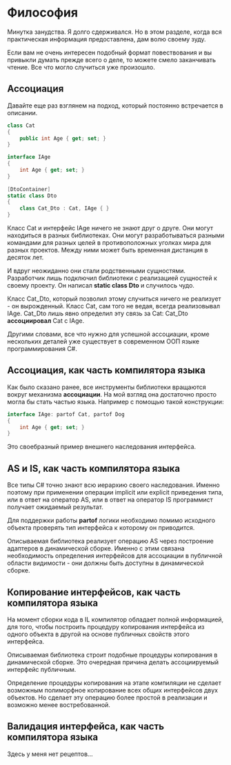 # Философия

Минутка занудства. Я долго сдерживался. Но в этом разделе, когда вся практическая информация предоставлена, дам волю своему зуду.

Если вам не очень интересен подобный формат повествования и вы привыкли думать прежде всего о деле, то можете смело заканчивать чтение. Все что могло случиться уже произошло.

## Ассоциация

Давайте еще раз взглянем на подход, который постоянно встречается в описании.

```csharp
class Cat
{
	public int Age { get; set; }
}

interface IAge
{
	int Age { get; set; }
}
  
[DtoContainer]
static class Dto
{
	class Cat_Dto : Cat, IAge { }
}
```

Класс Cat и интерфейс IAge ничего не знают друг о друге. Они могут находиться в разных библиотеках. Они могут разработываться разными командами для разных целей в противоположных уголках мира для разных проектов. Между ними может быть временная дистанция в десяток лет.

И вдруг неожиданно они стали родственными сущностями. Разработчик лишь подключил библиотеки с реализацией сущностей к своему проекту. Он написал **static class Dto** и случилось чудо.

Класс Cat_Dto, который позволил этому случиться ничего не реализует - он вырожденный. Класс Cat, сам того не ведая, всегда реализовывал IAge. Cat_Dto лишь явно определил эту связь за Cat: Cat_Dto **ассоциировал** Cat с IAge.

Другими словами, все что нужно для успешной ассоциации, кроме нескольких деталей уже существует в современном ООП языке программирования C#.

## Ассоциация, как часть компилятора языка

Как было сказано ранее, все инструменты библиотеки вращаются вокруг механизма **ассоциации**. На мой взгляд она достаточно просто могла бы стать частью языка. Например с помощью такой конструкции:

```csharp
interface IAge: partof Cat, partof Dog
{
	int Age { get; set; }
}
```
Это своебразный пример внешнего наследования интерфейса.

## AS и IS, как часть компилятора языка

Все типы C# точно знают всю иерархию своего наследования. Именно поэтому при применении операции implicit или explicit приведения типа, или в ответ на оператор AS, или в ответ на оператор IS программист получает ожидаемый результат.

Для поддержки работы **partof** логики необходимо помимо исходного объекта проверять тип интерфейса к которому он приводится.

Описываемая библиотека реализует операцию AS через построение адаптеров в динамической сборке. Именно с этим связана необходимость определения интерфейсов для ассоциации в публичной области видимости - они должны быть доступны в динамической сборке.

## Копирование интерфейсов, как часть компилятора языка

На момент сборки кода в IL компилятор обладает полной информацией, для того, чтобы построить процедуру копирования интерфейса из одного объекта в другой на основе публичных свойств этого интерфейса.

Описываемая библиотека строит подобные процедуры копирования в динамической сборке. Это очередная причина делать ассоциируемый интерфейс публичным.

Определение процедуры  копирования на этапе компиляции не сделает возможным полиморфное копирование всех общих интерфейсов двух объектов. Но сделает эту операцию более простой в реализации и возможно менее востребованной.

## Валидация интерфейса, как часть компилятора языка

Здесь у меня нет рецептов...
